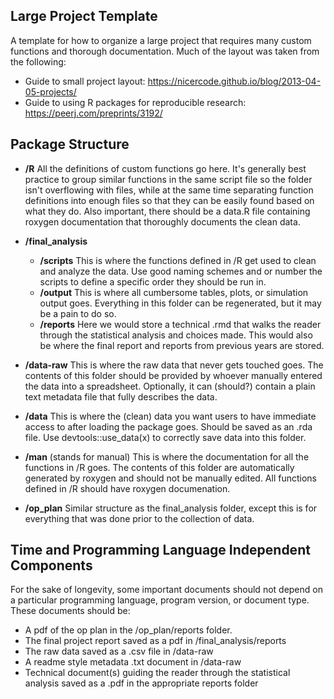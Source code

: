 ## Large Project Template

A template for how to organize a large project that requires many custom functions and thorough documentation. Much of the layout was taken from the following:

* Guide to small project layout: https://nicercode.github.io/blog/2013-04-05-projects/
* Guide to using R packages for reproducible research: https://peerj.com/preprints/3192/

## Package Structure

* __/R__
  All the definitions of custom functions go here. It's generally best practice to group similar functions in the same script file so the folder isn't overflowing with files, while at the same time separating function definitions into enough files so that they can be easily found based on what they do. Also important, there should be a data.R file containing roxygen documentation that thoroughly documents the clean data.
  
* __/final_analysis__
  * __/scripts__ This is where the functions defined in /R get used to clean and analyze the data. Use good naming schemes and or number the scripts to define a specific order they should be run in.
  * __/output__ This is where all cumbersome tables, plots, or simulation output goes. Everything in this folder can be regenerated, but it may be a pain to do so.
  * __/reports__ Here we would store a technical .rmd that walks the reader through the statistical analysis and choices made. This would also be where the final report and reports from previous years are stored.
 * __/data-raw__ This is where the raw data that never gets touched goes. The contents of this folder should be provided by whoever manually entered the data into a spreadsheet. Optionally, it can (should?) contain a plain text metadata file that fully describes the data.
 
 * __/data__ This is where the (clean) data you want users to have immediate access to after loading the package goes. Should be saved as an .rda file. Use devtools::use_data(x) to correctly save data into this folder.

 * __/man__ (stands for manual) This is where the documentation for all the functions in /R goes. The contents of this folder are automatically generated by roxygen and should not be manually edited. All functions defined in /R should have roxygen documenation.

* __/op_plan__ Similar structure as the final_analysis folder, except this is for everything that was done prior to the collection of data.


## Time and Programming Language Independent Components

For the sake of longevity, some important documents should not depend on a particular programming language, program version, or document type. These documents should be:

* A pdf of the op plan in the /op_plan/reports folder.
* The final project report saved as a pdf in /final_analysis/reports
* The raw data saved as a .csv file in /data-raw
* A readme style metadata .txt document in /data-raw 
* Technical document(s) guiding the reader through the statistical analysis saved as a .pdf in the appropriate reports folder


